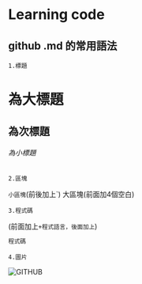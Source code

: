 # Learning code

## github .md 的常用語法

    1.標題
# 為大標題
## 為次標題
###### 為小標題

    2.區塊
`小區塊`(前後加上`)
大區塊(前面加4個空白)
    
    3.程式碼
(前面加上```+程式語言，後面加上```)
```python
程式碼
```
    
    4.圖片
![GITHUB]("圖片網址")
